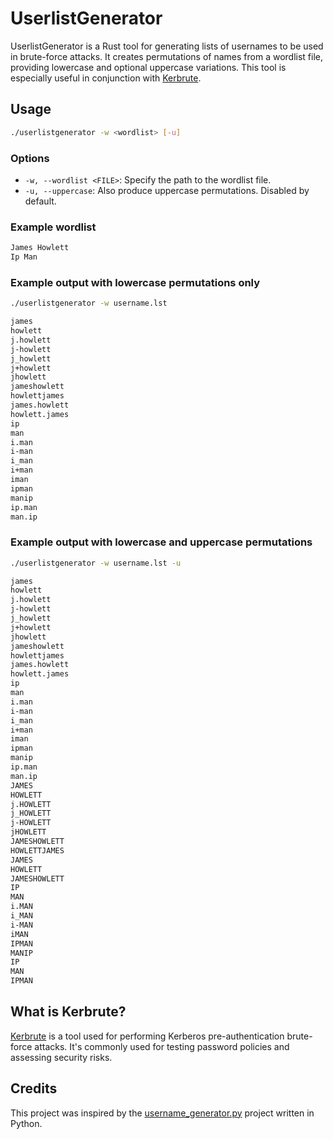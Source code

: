 # UserlistGenerator

UserlistGenerator is a Rust tool for generating lists of usernames to be used in brute-force attacks. It creates permutations of names from a wordlist file, providing lowercase and optional uppercase variations. This tool is especially useful in conjunction with [Kerbrute](https://github.com/ropnop/kerbrute).

## Usage
```bash
./userlistgenerator -w <wordlist> [-u]
```

### Options
- `-w, --wordlist <FILE>`: Specify the path to the wordlist file.
- `-u, --uppercase`: Also produce uppercase permutations. Disabled by default.

### Example wordlist

```markdown
James Howlett
Ip Man
```

### Example output with lowercase permutations only

```bash
./userlistgenerator -w username.lst
```

```markdown
james
howlett
j.howlett
j-howlett
j_howlett
j+howlett
jhowlett
jameshowlett
howlettjames
james.howlett
howlett.james
ip
man
i.man
i-man
i_man
i+man
iman
ipman
manip
ip.man
man.ip
```

### Example output with lowercase and uppercase permutations

```bash
./userlistgenerator -w username.lst -u
```

```markdown
james
howlett
j.howlett
j-howlett
j_howlett
j+howlett
jhowlett
jameshowlett
howlettjames
james.howlett
howlett.james
ip
man
i.man
i-man
i_man
i+man
iman
ipman
manip
ip.man
man.ip
JAMES
HOWLETT
j.HOWLETT
j_HOWLETT
j-HOWLETT
jHOWLETT
JAMESHOWLETT
HOWLETTJAMES
JAMES
HOWLETT
JAMESHOWLETT
IP
MAN
i.MAN
i_MAN
i-MAN
iMAN
IPMAN
MANIP
IP
MAN
IPMAN
```

## What is Kerbrute?
[Kerbrute](https://github.com/ropnop/kerbrute) is a tool used for performing Kerberos pre-authentication brute-force attacks. It's commonly used for testing password policies and assessing security risks.

## Credits
This project was inspired by the [username_generator.py](https://github.com/) project written in Python.
